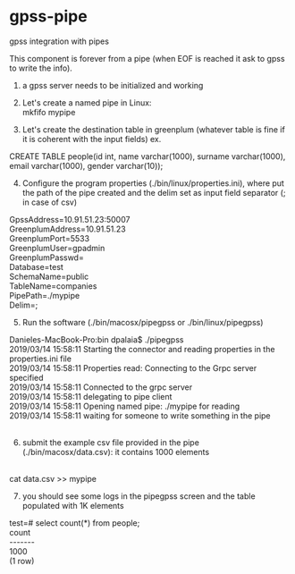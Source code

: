 # gpss-pipe
gpss integration with pipes

This component is forever from a pipe (when EOF is reached it ask to gpss to write the info). </br>

1) a gpss server needs to be initialized and working </br>

2) Let's create a named pipe in Linux: </br>
mkfifo mypipe <br>

3) Let's create the destination table in greenplum (whatever table is fine if it is coherent with the input fields) ex. </br>

CREATE TABLE people(id int, name varchar(1000), surname varchar(1000), email varchar(1000), gender varchar(10)); </br>

4) Configure the program properties (./bin/linux/properties.ini), where put the path of the pipe created and the delim set as input field separator (; in case of csv) </br>

GpssAddress=10.91.51.23:50007</br>
GreenplumAddress=10.91.51.23</br>
GreenplumPort=5533</br>
GreenplumUser=gpadmin</br>
GreenplumPasswd=</br>
Database=test</br>
SchemaName=public</br>
TableName=companies</br>
PipePath=./mypipe</br>
Delim=;</br>

5) Run the software (./bin/macosx/pipegpss or ./bin/linux/pipegpss) </br>

Danieles-MacBook-Pro:bin dpalaia$ ./pipegpss</br>
2019/03/14 15:58:11 Starting the connector and reading properties in the properties.ini file</br>
2019/03/14 15:58:11 Properties read: Connecting to the Grpc server specified</br>
2019/03/14 15:58:11 Connected to the grpc server</br>
2019/03/14 15:58:11 delegating to pipe client</br>
2019/03/14 15:58:11 Opening named pipe: ./mypipe for reading</br>
2019/03/14 15:58:11 waiting for someone to write something in the pipe</br></br>

6) submit the example csv file provided in the pipe (./bin/macosx/data.csv): it contains 1000 elements </br></br>

cat data.csv >> mypipe </br>

7) you should see some logs in the pipegpss screen and the table populated with 1K elements </br>

test=# select count(*) from people;</br>
 count </br>
-------</br>
  1000</br>
(1 row)</br>
